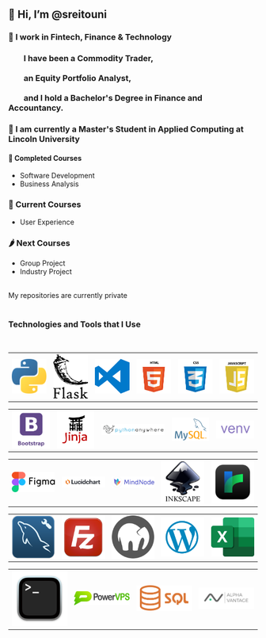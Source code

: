 ## 👋 Hi, I’m @sreitouni
### 👀 I work in Fintech, Finance & Technology
### &nbsp;&nbsp;&nbsp;&nbsp;&nbsp;&nbsp;&nbsp; I have been a Commodity Trader, <br><br> &nbsp;&nbsp;&nbsp;&nbsp;&nbsp;&nbsp;&nbsp; an Equity Portfolio Analyst, <br><br> &nbsp;&nbsp;&nbsp;&nbsp;&nbsp;&nbsp;&nbsp; and I hold a Bachelor's Degree in Finance and Accountancy.<br>
### 🌱 I am currently a Master's Student in Applied Computing at Lincoln University
#### :hatched_chick: Completed Courses
* Software Development
* Business Analysis
### :swan: Current Courses
* User Experience
### :hot_pepper: Next Courses 
* Group Project
* Industry Project

<!---
sreitouni/sreitouni is a ✨ special ✨ repository because its `README.md` (this file) appears on your GitHub profile.
You can click the Preview link to take a look at your changes.
--->

<br>
My repositories are currently private
<br><br>

### Technologies and Tools that I Use

<br> 
<table>
  <tr>
    <td>
        <img src="https://raw.githubusercontent.com/sreitouni/sreitouni/main/assets/images/python.png" alt="Python" width="150" />
    </td>
    <td>
        <img src="https://raw.githubusercontent.com/sreitouni/sreitouni/main/assets/images/flask.png" alt="Flask" width="150" />
    </td>
    <td>
        <img src="https://raw.githubusercontent.com/sreitouni/sreitouni/main/assets/images/vsc.svg" alt="Visual Studio Code" width="150" />
    </td>
    <td>
        <img src="https://raw.githubusercontent.com/sreitouni/sreitouni/main/assets/images/html.png" alt="HTML" width="150" />
    </td>
    <td>
        <img src="https://raw.githubusercontent.com/sreitouni/sreitouni/main/assets/images/css.png" alt="CSS" width="150" />
    </td>
    <td>
        <img src="https://raw.githubusercontent.com/sreitouni/sreitouni/main/assets/images/javascript.png" alt="JavaScript" width="150" />
    </td>
  </tr>
</table>
<table>
  <tr>
    <td>
        <img src="https://raw.githubusercontent.com/sreitouni/sreitouni/main/assets/images/bootstrap.png" alt="Bootstrap" width="150" />
    </td>
    <td>
        <img src="https://raw.githubusercontent.com/sreitouni/sreitouni/main/assets/images/jinja2.png" alt="Jinja" width="150" />
    </td>
    <td>
        <img src="https://raw.githubusercontent.com/sreitouni/sreitouni/main/assets/images/pa.png" alt="Python Anywhere" width="250" />
    </td>
    <td>
        <img src="https://raw.githubusercontent.com/sreitouni/sreitouni/main/assets/images/mysql.png" alt="MySQL" width="150" />
    </td>
    <td>
        <img src="https://raw.githubusercontent.com/sreitouni/sreitouni/main/assets/images/venv.png" alt="Virtual Environment" width="150" />
    </td>
  </tr>
</table>
<table>
  <tr>
    <td>
        <img src="https://raw.githubusercontent.com/sreitouni/sreitouni/main/assets/images/figma.png" alt="Figma" width="150" />
    </td>
    <td>
        <img src="https://raw.githubusercontent.com/sreitouni/sreitouni/main/assets/images/lucidchart.png" alt="Lucidchart" width="150" />
    </td>
    <td>
        <img src="https://raw.githubusercontent.com/sreitouni/sreitouni/main/assets/images/mindnode.svg" alt="Mindnode" width="150" />
    </td>
    <td>
        <img src="https://raw.githubusercontent.com/sreitouni/sreitouni/main/assets/images/inkscape.png" alt="Inkscape" width="150" />
    </td>
    <td>
        <img src="https://raw.githubusercontent.com/sreitouni/sreitouni/main/assets/images/twine.png" alt="Twine" width="150" />
    </td>
  </tr>
</table>
<table>
  <tr>
    <td>
        <img src="https://raw.githubusercontent.com/sreitouni/sreitouni/main/assets/images/mysqlworkbench.png" alt="MySQLWorkbench" width="150" />
    </td>
    <td>
        <img src="https://raw.githubusercontent.com/sreitouni/sreitouni/main/assets/images/filezilla.png" alt="Filezilla" width="150" />
    </td>
    <td>
        <img src="https://raw.githubusercontent.com/sreitouni/sreitouni/main/assets/images/mamp.png" alt="MAMP" width="150" />
    </td>
    <td>
        <img src="https://raw.githubusercontent.com/sreitouni/sreitouni/main/assets/images/wordpress.png" alt="Wordpress" width="150" />
    </td>
    <td>
        <img src="https://raw.githubusercontent.com/sreitouni/sreitouni/main/assets/images/excel.png" alt="Exel" width="150" />
    </td>
  </tr>
</table>
<table>
  <tr>
    <td>
        <img src="https://raw.githubusercontent.com/sreitouni/sreitouni/main/assets/images/terminal.png" alt="terminal" width="150" />
    </td>
    <td>
        <img src="https://raw.githubusercontent.com/sreitouni/sreitouni/main/assets/images/powervps.png" alt="powervps" width="150" />
    </td>
    <td>
        <img src="https://raw.githubusercontent.com/sreitouni/sreitouni/main/assets/images/sql.png" alt="sql" width="150" />
    </td>
    <td>
        <img src="https://raw.githubusercontent.com/sreitouni/sreitouni/main/assets/images/alpha_vantage.png" alt="Wordpress" width="150" />
    </td>
  </tr>
</table>

